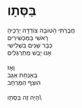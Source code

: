 # בַּסְּתָו

חֲבֶרְתִּי הַטּוֹבָה צוֹדְדָה יְרֵכֶיהָ\
רָאשִׁי בַּמַּכְשִׁירִים\
כְּבָר שָׁנִים בִּשְׁלִישִׁי\
אָנוּ יָבֵשׁ מְתַרְגְּלִים\
\
וְאָז\
בְּאַנְחַת אַגַּב\
הוּצַף הַמֶּרְחָב\
\
הָיָה זֶה בַּסְּתָו\